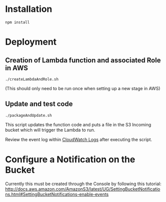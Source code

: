 Installation
============
`npm install`

Deployment
==========

## Creation of Lambda function and associated Role in AWS

`./createLambdaAndRole.sh`

(This should only need to be run once when setting up a new stage in AWS)

## Update and test code

`./packageAndUpdate.sh`

This script updates the function code and puts a file in the S3 Incoming bucket which will trigger the Lambda to run.

Review the event log within [CloudWatch Logs](https://eu-west-1.console.aws.amazon.com/cloudwatch/home?region=eu-west-1#logs:) after executing the script. 

Configure a Notification on the Bucket
==========
Currently this must be created through the Console by following this tutorial: http://docs.aws.amazon.com/AmazonS3/latest/UG/SettingBucketNotifications.html#SettingBucketNotifications-enable-events




